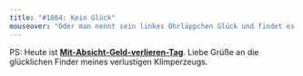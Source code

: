 ```yaml
---
title: "#1864: Kein Glück"
mouseover: "Oder man nennt sein linkes Ohrläppchen Glück und findet es jeden Morgen erneut."
---
```


PS:
Heute ist <a href="http://www.fonflatter.de/kalender"><strong>Mit-Absicht-Geld-verlieren-Tag</strong></a>. Liebe Grüße an die glücklichen Finder meines verlustigen Klimperzeugs.

